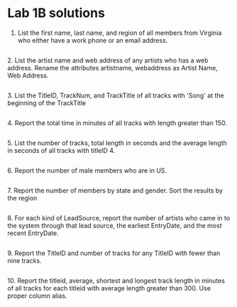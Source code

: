 # Lab 1B solutions

1. List the first name, last name, and region of all members from Virginia who either have a work phone or an email address.

```sql
```

2\. List the artist name and web address of any artists who has a web address. Rename the attributes artistname, webaddress as Artist Name, Web Address.

```sql
```

3\. List the TitleID, TrackNum, and TrackTitle of all tracks with 'Song' at the beginning of the TrackTitle

```sql
```

4\. Report the total time in minutes of all tracks with length greater than 150.

```sql
```

5\. List the number of tracks, total length in seconds and the average length in seconds of all tracks with titleID 4.

```sql
```

6\. Report the number of male members who are in US.

```sql
```

7\. Report the number of members by state and gender. Sort the results by the region

```sql
```

8\. For each kind of LeadSource, report the number of artists who came in to the system through that lead source, the earliest EntryDate, and the most recent EntryDate.

```sql
```

9\. Report the TitleID and number of tracks for any TitleID with fewer than nine tracks.

```sql
```

10\. Report the titleid, average, shortest and longest track length in minutes of all tracks for each titleid with average length greater than 300. Use proper column alias.

```sql
```

